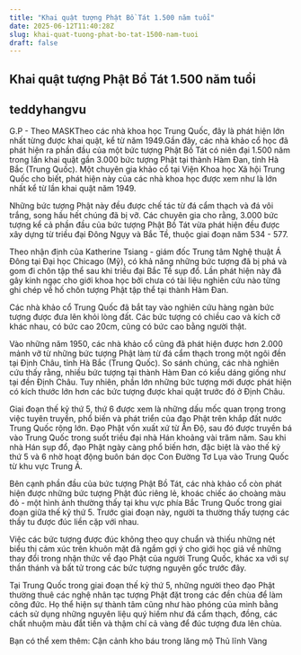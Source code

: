 ```yaml
---
title: "Khai quật tượng Phật Bồ Tát 1.500 năm tuổi"
date: 2025-06-12T11:40:28Z
slug: khai-quat-tuong-phat-bo-tat-1500-nam-tuoi
draft: false
---
```


## Khai quật tượng Phật Bồ Tát 1.500 năm tuổi

## teddyhangvu

G.P - Theo MASK​Theo các nhà khoa học Trung Quốc, đây là phát hiện lớn nhất từng được khai quật, kể từ năm 1949.​Gần đây, các nhà khảo cổ học đã phát hiện ra phần đầu của một bức tượng Phật Bồ Tát có niên đại 1.500 năm trong lần khai quật gần 3.000 bức tượng Phật tại thành Hàm Đan, tỉnh Hà Bắc (Trung Quốc). Một chuyên gia khảo cổ tại Viện Khoa học Xã hội Trung Quốc cho biết, phát hiện này của các nhà khoa học được xem như là lớn nhất kể từ lần khai quật năm 1949.
 

Những bức tượng Phật này đều được chế tác từ đá cẩm thạch và đá vôi trắng, song hầu hết chúng đã bị vỡ. Các chuyên gia cho rằng, 3.000 bức tượng kể cả phần đầu của bức tượng Phật Bồ Tát vừa phát hiện đều được xây dựng từ triều đại Đông Ngụy và Bắc Tề, thuộc giai đoạn năm 534 - 577.
 
 

Theo nhận định của Katherine Tsiang - giám đốc Trung tâm Nghệ thuật Á Đông tại Đại học Chicago (Mỹ), có khả năng những bức tượng đã bị phá và gom đi chôn tập thể sau khi triều đại Bắc Tề sụp đổ. Lần phát hiện này đã gây kinh ngạc cho giới khoa học bởi chưa có tài liệu nghiên cứu nào từng ghi chép về hố chôn tượng Phật tập thể tại thành Hàm Đan.
 
 

Các nhà khảo cổ Trung Quốc đã bắt tay vào nghiên cứu hàng ngàn bức tượng được đưa lên khỏi lòng đất. Các bức tượng có chiều cao và kích cỡ khác nhau, có bức cao 20cm, cũng có bức cao bằng người thật.
 
 

Vào những năm 1950, các nhà khảo cổ cũng đã phát hiện được hơn 2.000 mảnh vỡ từ những bức tượng Phật làm từ đá cẩm thạch trong một ngôi đền tại Định Châu, tỉnh Hà Bắc (Trung Quốc). So sánh chúng, các nhà nghiên cứu thấy rằng, nhiều bức tượng tại thành Hàm Đan có kiểu dáng giống như tại đền Định Châu. Tuy nhiên, phần lớn những bức tượng mới được phát hiện có kích thước lớn hơn các bức tượng được khai quật trước đó ở Định Châu.
 
 

Giai đoạn thế kỷ thứ 5, thứ 6 được xem là những dấu mốc quan trọng trong việc tuyên truyền, phổ biến và phát triển của đạo Phật trên khắp đất nước Trung Quốc rộng lớn. Đạo Phật vốn xuất xứ từ Ấn Độ, sau đó được truyền bá vào Trung Quốc trong suốt triều đại nhà Hán khoảng vài trăm năm. Sau khi nhà Hán sụp đổ, đạo Phật ngày càng phổ biến hơn, đặc biệt là vào thế kỷ thứ 5 và 6 nhờ hoạt động buôn bán dọc Con Đường Tơ Lụa vào Trung Quốc từ khu vực Trung Á.
 
 

Bên cạnh phần đầu của bức tượng Phật Bồ Tát, các nhà khảo cổ còn phát hiện được những bức tượng Phật đúc riêng lẻ, khoác chiếc áo choàng màu đỏ - một hình ảnh thường thấy tại khu vực phía Bắc Trung Quốc trong giai đoạn giữa thế kỷ thứ 5. Trước giai đoạn này, người ta thường thấy tượng các thầy tu được đúc liền cặp với nhau.
 
 

Việc các bức tượng được đúc không theo quy chuẩn và thiếu những nét biểu thị cảm xúc trên khuôn mặt đã ngầm gợi ý cho giới học giả về những thay đổi trong nhận thức về đạo Phật của người Trung Quốc, khác xa với sự thần thánh và bất tử trong các bức tượng nguyên gốc trước đây.
 
 

Tại Trung Quốc trong giai đoạn thế kỷ thứ 5, những người theo đạo Phật thường thuê các nghệ nhân tạc tượng Phật đặt trong các đền chùa để làm công đức. Họ thể hiện sự thành tâm cũng như hào phóng của mình bằng cách sử dụng những nguyên liệu quý hiếm như đá cẩm thạch, đồng, các chất nhuộm màu đắt tiền và thậm chí cả vàng để đúc tượng đưa lên chùa.
 
Bạn có thể xem thêm:
​Cận cảnh kho báu trong lăng mộ Thủ lĩnh Vàng​ ​